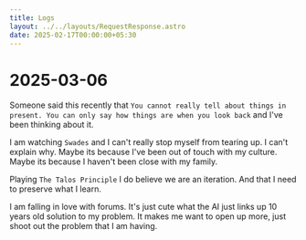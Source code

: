 ```yaml
---
title: Logs
layout: ../../layouts/RequestResponse.astro
date: 2025-02-17T00:00:00+05:30
---
```


# 2025-03-06
Someone said this recently that `You cannot really tell about things in present. You can only say how things are when you look back` and I've been thinking about it. 

I am watching `Swades` and I can't really stop myself from tearing up. I can't explain why. Maybe its because I've been out of touch with my culture. Maybe its because I haven't been close with my family. 

Playing `The Talos Principle` I do believe we are an iteration. And that I need to preserve what I learn. 

I am falling in love with forums. It's just cute what the AI just links up 10 years old solution to my problem. It makes me want to open up more, just shoot out the problem that I am having.
